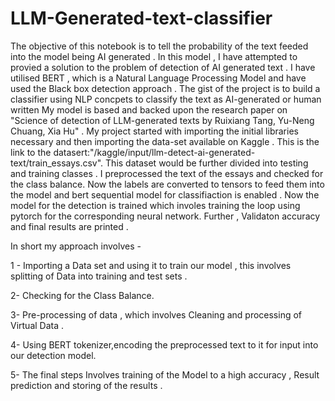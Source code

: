 # LLM-Generated-text-classifier
The objective of this notebook is to tell the probability of the text feeded into the model being AI generated . In this model , I have attempted to provied a solution to the problem of detection of AI generated text . I have utilised BERT , which is a Natural Language Processing Model and have used the Black box detection approach .
The gist of the project is to build a classifier using NLP concpets to classify the text as AI-generated or human written
My model is based and backed upon the research paper on "Science of detection of LLM-generated texts by Ruixiang Tang, Yu-Neng Chuang, Xia Hu" .
My project started with importing the initial libraries necessary and then importing the data-set available on Kaggle .
This is the link to the datasert:"/kaggle/input/llm-detect-ai-generated-text/train_essays.csv".
This dataset would be further divided into testing and training classes . I preprocessed the text of the essays and checked for the class balance.
Now the labels are converted to tensors to feed them into the model and bert sequential model for classifiaction is enabled .
Now the model for the detection is trained which involes training the loop using pytorch for the corresponding neural network.
Further , Validaton accuracy and final results are printed .

In short my approach involves - 

1 - Importing a Data set and using it to train our model , this involves splitting of Data into training and test sets .

2- Checking for the Class Balance.

3- Pre-processing of data , which involves Cleaning and processing of Virtual Data . 

4- Using BERT tokenizer,encoding the preprocessed text to it for input into our detection model.

5- The final steps Involves training of the Model to a high accuracy , Result prediction and storing of the results .
